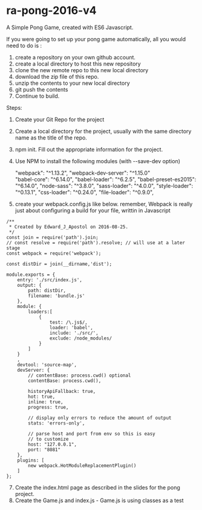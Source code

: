 # ra-pong-2016-v4
A Simple Pong Game, created with ES6 Javascript.


If you were going to set up your pong game automatically, all you would need to 
do is : 
1. create a repository on your own github account.
2. create a local directory to host this new repository
3. clone the new remote repo to this new local directory
4. download the zip file of this repo.
4. unzip the contents to your new local directory
5. git push the contents
6. Continue to build.



Steps:
1. Create your Git Repo for the project
2. Create a local directory for the project, usually with the same
directory name as the title of the repo.
3. npm init. Fill out the appropriate information for the project.
4. Use NPM to install the following modules (with --save-dev option)



    "webpack": "^1.13.2",
    "webpack-dev-server": "^1.15.0"    
    "babel-core": "^6.14.0",
    "babel-loader": "^6.2.5",
    "babel-preset-es2015": "^6.14.0",
    "node-sass": "^3.8.0",
    "sass-loader": "^4.0.0",
    "style-loader": "^0.13.1",
    "css-loader": "^0.24.0",
    "file-loader": "^0.9.0",
    
5. create your webpack.config.js like below. remember,
Webpack is really just about configuring a build for your file,
writtin in Javascript
   
```
/**
 * Created by Edward_J_Apostol on 2016-08-25.
 */
const join = require('path').join;
// const resolve = require('path').resolve; // will use at a later stage
const webpack = require('webpack');

const distDir = join(__dirname,'dist');

module.exports = {
    entry: './src/index.js',
    output: {
        path: distDir,
        filename: 'bundle.js'
    },
    module: {
        loaders:[
            {
                test: /\.js$/,
                loader: 'babel',
                include: './src/',
                exclude: /node_modules/
            }
        ]
    }
    ,
    devtool: 'source-map',
    devServer: {
        // contentBase: process.cwd() optional
        contentBase: process.cwd(),

        historyApiFallback: true,
        hot: true,
        inline: true,
        progress: true,

        // display only errors to reduce the amount of output
        stats: 'errors-only',

        // parse host and port from env so this is easy
        // to customize
        host: "127.0.0.1",
        port: "8081"
    },
    plugins: [
        new webpack.HotModuleReplacementPlugin()
    ]
};
```

7. Create the index.html page as described in the slides for the pong project.
8. Create the Game.js and index.js - Game.js is using classes as a test



    
